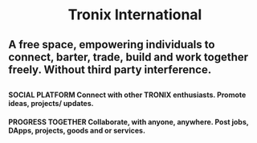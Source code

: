 <h1 align="center">Tronix International</h1>
<h2> A free space, empowering individuals to connect, barter, trade, build and work together freely.  Without third party interference.<h2>
<h4>SOCIAL PLATFORM  
Connect with other TRONIX enthusiasts. Promote ideas, projects/ updates.
<h4>PROGRESS TOGETHER 
Collaborate, with anyone, anywhere. Post jobs, DApps, projects, goods and or services.
